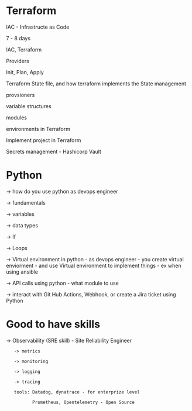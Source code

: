 # Terraform

IAC - Infrastructe as Code

7 - 8 days


IAC, Terraform

Providers

Init, Plan, Apply

Terraform State file, and how terraform implements the State management

provsioners

variable structures

modules

environments in Terraform

Implement project in Terraform

Secrets management - Hashicorp Vault



# Python

-> how do you use python as devops engineer

-> fundamentals

   -> variables
   
   -> data types
   
   -> If
   
   -> Loops
   
   -> Virtual environment in python - as devops engineer - you create virtual enviorment - and use Virtual environment to implement things - ex when using ansible

   -> API calls using python - what module to use
   
   -> interact with Git Hub Actions, Webhook, or create a Jira ticket using Python


   # Good to have skills

   -> Observability (SRE skill) - Site Reliability Engineer
   
       -> metrics
       
       -> monitoring
       
       -> logging
       
       -> tracing

       tools: Datadog, dynatrace - for enterprize level
       
              Prometheus, Opentelemetry - Open Source
              

       
